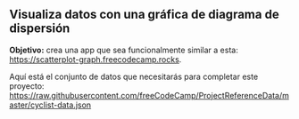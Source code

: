 ## Visualiza datos con una gráfica de diagrama de dispersión

**Objetivo:** crea una app que sea funcionalmente similar a esta: https://scatterplot-graph.freecodecamp.rocks.

Aquí está el conjunto de datos que necesitarás para completar este proyecto: https://raw.githubusercontent.com/freeCodeCamp/ProjectReferenceData/master/cyclist-data.json
